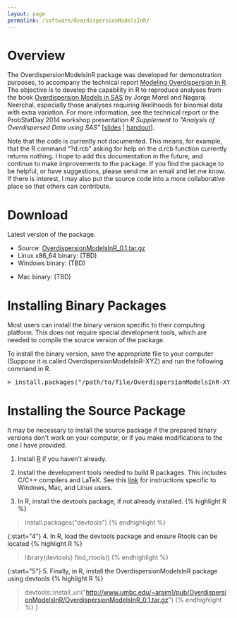 ```yaml
---
layout: page
permalink: /software/OverdispersionModelsInR/
---
```


# Overview
The OverdispersionModelsInR package was developed for demonstration purposes, to
accompany the technical report
[Modeling Overdispersion in R](/publications/#OverdispersionModelsInR2015).
The objective is to develop the capability in R to reproduce analyses from the
book
[Overdispersion Models in SAS](http://www.sas.com/store/prodBK_62693_en.html)
by Jorge Morel and Nagaraj Neerchal,
especially those analyses requiring likelihoods
for binomial data with extra variation. For more information, see the technical
report or the ProbStatDay 2014 workshop presentation
<em>R Supplement to "Analysis of Overdispersed Data using SAS"</em>
[[slides](http://www.umbc.edu/~araim1/pub/psday2014-workshop/slides.pdf) |
[handout](http://www.umbc.edu/~araim1/pub/psday2014-workshop/handout.pdf)].

<p/>Note that the code is currently not documented. This means, for example,
that
the R command "?d.rcb" asking for help on the d.rcb function currently returns
nothing. I hope to add this documentation in the future,
and continue to make improvements to the package. If you find the package to be helpful,
or have suggestions, please send me an email and let me know. If there is interest,
I may also put the source code into a more collaborative place so that others can
contribute.

# Download
Latest version of the package.
* Source:
[OverdispersionModelsInR_0.1.tar.gz](http://www.umbc.edu/~araim1/pub/OverdispersionModelsInR/OverdispersionModelsInR_0.1.tar.gz)
* Linux x86_64 binary: (TBD)
* Windows binary: (TBD)
<!--
<a href="../pub/OverdispersionModelsInR_0.1.zip">
OverdispersionModelsInR_0.1.zip</a>
-->
* Mac binary: (TBD)
<!--
<a href="../pub/OverdispersionModelsInR_0.1.tgz">
OverdispersionModelsInR_0.1.tgz</a>
-->

# Installing Binary Packages
Most users can install the binary version specific to their
computing platform. This does not require special development tools, which are
needed to compile the source version of the package.

To install the binary version, save the appropriate file to your computer
(Suppose it is called OverdispersionModelsInR-XYZ) and run the following
command in R.
<pre>
> install.packages("/path/to/file/OverdispersionModelsInR-XYZ")
</pre>


<h1>Installing the Source Package</h1>
It may be necessary to install the source package if the prepared binary versions
don't work on your computer, or if you make modifications to the one I have
provided.

1. Install [R](http://www.r-project.org) if you haven't already.

2. Install the development tools needed to build R packages. This includes C/C++
compilers and LaTeX. See this [link](https://support.rstudio.com/hc/en-us/articles/200486498-Package-Development-Prerequisites)
for instructions specific to Windows, Mac, and Linux users.

3. In R, install the devtools package, if not already installed.
{% highlight R %}
> install.packages("devtools")
{% endhighlight %}

{:start="4"}
4. In R, load the devtools package and ensure Rtools can be located
{% highlight R %}
> library(devtools)
> find_rtools()
{% endhighlight %}

{:start="5"}
5. Finally, in R, install the OverdispersionModelsInR package using devtools
{% highlight R %}
> devtools::install_url("http://www.umbc.edu/~araim1/pub/OverdispersionModelsInR/OverdispersionModelsInR_0.1.tar.gz")
{% endhighlight %}
}

